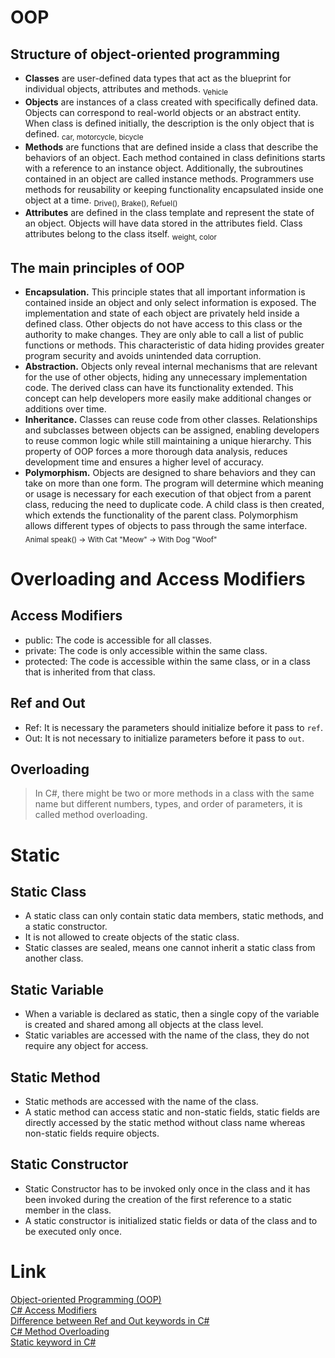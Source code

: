 # OOP
## Structure of object-oriented programming
- **Classes** are user-defined data types that act as the blueprint for individual objects, attributes and methods. <sub>Vehicle</sub>
- **Objects** are instances of a class created with specifically defined data. Objects can correspond to real-world objects or an abstract entity. When class is defined initially, the description is the only object that is defined. <sub>car, motorcycle, bicycle</sub>
- **Methods** are functions that are defined inside a class that describe the behaviors of an object. Each method contained in class definitions starts with a reference to an instance object. Additionally, the subroutines contained in an object are called instance methods. Programmers use methods for reusability or keeping functionality encapsulated inside one object at a time. <sub>Drive(), Brake(), Refuel()</sub>
- **Attributes** are defined in the class template and represent the state of an object. Objects will have data stored in the attributes field. Class attributes belong to the class itself. <sub>weight, color</sub>

## The main principles of OOP
- **Encapsulation.** This principle states that all important information is contained inside an object and only select information is exposed. The implementation and state of each object are privately held inside a defined class. Other objects do not have access to this class or the authority to make changes. They are only able to call a list of public functions or methods. This characteristic of data hiding provides greater program security and avoids unintended data corruption.
- **Abstraction.** Objects only reveal internal mechanisms that are relevant for the use of other objects, hiding any unnecessary implementation code. The derived class can have its functionality extended. This concept can help developers more easily make additional changes or additions over time.
- **Inheritance.** Classes can reuse code from other classes. Relationships and subclasses between objects can be assigned, enabling developers to reuse common logic while still maintaining a unique hierarchy. This property of OOP forces a more thorough data analysis, reduces development time and ensures a higher level of accuracy.
- **Polymorphism.** Objects are designed to share behaviors and they can take on more than one form. The program will determine which meaning or usage is necessary for each execution of that object from a parent class, reducing the need to duplicate code. A child class is then created, which extends the functionality of the parent class. Polymorphism allows different types of objects to pass through the same interface. <sub>Animal speak() -> With Cat "Meow" -> With Dog "Woof"</sub>

# Overloading and Access Modifiers
## Access Modifiers
- public: The code is accessible for all classes.
- private: The code is only accessible within the same class.
- protected: The code is accessible within the same class, or in a class that is inherited from that class. 

## Ref and Out
- Ref: It is necessary the parameters should initialize before it pass to `ref`.
- Out: It is not necessary to initialize parameters before it pass to `out`.

## Overloading
> In C#, there might be two or more methods in a class with the same name but different numbers, types, and order of parameters, it is called method overloading.

# Static
## Static Class
- A static class can only contain static data members, static methods, and a static constructor. 
- It is not allowed to create objects of the static class. 
- Static classes are sealed, means one cannot inherit a static class from another class.

## Static Variable
- When a variable is declared as static, then a single copy of the variable is created and shared among all objects at the class level.
-  Static variables are accessed with the name of the class, they do not require any object for access.

## Static Method
- Static methods are accessed with the name of the class.
- A static method can access static and non-static fields, static fields are directly accessed by the static method without class name whereas non-static fields require objects.

## Static Constructor
- Static Constructor has to be invoked only once in the class and it has been invoked during the creation of the first reference to a static member in the class.
- A static constructor is initialized static fields or data of the class and to be executed only once.



# Link
[Object-oriented Programming (OOP)](https://www.techtarget.com/searchapparchitecture/definition/object-oriented-programming-OOP) <br />
[C# Access Modifiers](https://www.w3schools.com/cs/cs_access_modifiers.php) <br />
[Difference between Ref and Out keywords in C#](https://www.geeksforgeeks.org/difference-between-ref-and-out-keywords-in-c-sharp/) <br />
[C# Method Overloading](https://www.programiz.com/csharp-programming/method-overloading) <br />
[Static keyword in C#](https://www.geeksforgeeks.org/static-keyword-in-c-sharp/) <br />